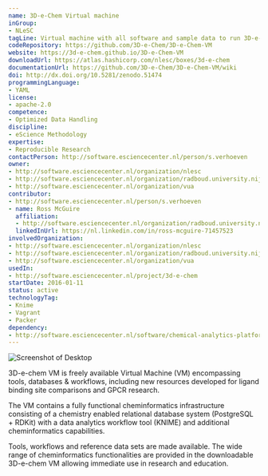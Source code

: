 ```yaml
---
name: 3D-e-Chem Virtual machine
inGroup:
- NLeSC
tagLine: Virtual machine with all software and sample data to run 3D-e-Chem Knime workflows
codeRepository: https://github.com/3D-e-Chem/3D-e-Chem-VM
website: https://3d-e-chem.github.io/3D-e-Chem-VM
downloadUrl: https://atlas.hashicorp.com/nlesc/boxes/3d-e-chem
documentationUrl: https://github.com/3D-e-Chem/3D-e-Chem-VM/wiki
doi: http://dx.doi.org/10.5281/zenodo.51474
programmingLanguage:
- YAML
license:
- apache-2.0
competence:
- Optimized Data Handling
discipline:
- eScience Methodology
expertise:
- Reproducible Research
contactPerson: http://software.esciencecenter.nl/person/s.verhoeven
owner:
- http://software.esciencecenter.nl/organization/nlesc
- http://software.esciencecenter.nl/organization/radboud.university.nijmegen
- http://software.esciencecenter.nl/organization/vua
contributor:
- http://software.esciencecenter.nl/person/s.verhoeven
- name: Ross McGuire
  affiliation:
  - http://software.esciencecenter.nl/organization/radboud.university.nijmegen
  linkedInUrl: https://nl.linkedin.com/in/ross-mcguire-71457523
involvedOrganization:
- http://software.esciencecenter.nl/organization/nlesc
- http://software.esciencecenter.nl/organization/radboud.university.nijmegen
- http://software.esciencecenter.nl/organization/vua
usedIn:
- http://software.esciencecenter.nl/project/3d-e-chem
startDate: 2016-01-11
status: active
technologyTag:
- Knime
- Vagrant
- Packer
dependency:
- http://software.esciencecenter.nl/software/chemical-analytics-platform
---
```

![Screenshot of Desktop](https://3d-e-chem.github.io/3D-e-Chem-VM/assets/images/3d-e-chem-vm-screenshot.png "Screenshot")

3D-e-chem VM is freely available Virtual Machine (VM) encompassing tools, databases & workflows, including new resources developed for ligand binding site comparisons and GPCR research.

The VM contains a fully functional cheminformatics infrastructure consisting of a chemistry enabled relational database system (PostgreSQL + RDKit) with a data analytics workflow tool (KNIME) and additional cheminformatics capabilities.

Tools, workflows and reference data sets are made available. The wide range of cheminformatics functionalities are provided in the downloadable 3D-e-chem VM allowing immediate use in research and education.
